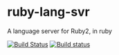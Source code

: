 # ruby-lang-svr

A language server for Ruby2, in ruby

[![Build Status](https://travis-ci.org/HookyQR/ruby-lang-svr.svg?branch=master)](https://travis-ci.org/HookyQR/ruby-lang-svr)
[![Build status](https://ci.appveyor.com/api/projects/status/6ytwdoevbfb96q6w/branch/master?svg=true)](https://ci.appveyor.com/project/HookyQR/ruby-lang-svr/branch/master)
